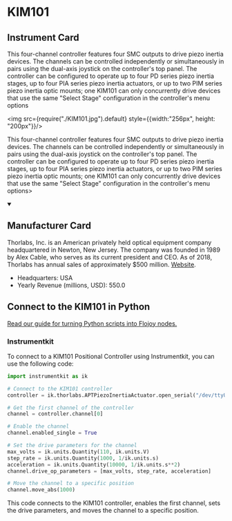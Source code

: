 
# KIM101

## Instrument Card

<div className="flex">

<div>

This four-channel controller features four SMC outputs to drive piezo inertia devices. The channels can be controlled independently or simultaneously in pairs using the dual-axis joystick on the controller's top panel. The controller can be configured to operate up to four PD series piezo inertia stages, up to four PIA series piezo inertia actuators, or up to two PIM series piezo inertia optic mounts; one KIM101 can only concurrently drive devices that use the same "Select Stage" configuration in the controller's menu options

</div>

<img src={require("./KIM101.jpg").default} style={{width:"256px", height: "200px"}}/>

</div>

This four-channel controller features four SMC outputs to drive piezo inertia devices. The channels can be controlled independently or simultaneously in pairs using the dual-axis joystick on the controller's top panel. The controller can be configured to operate up to four PD series piezo inertia stages, up to four PIA series piezo inertia actuators, or up to two PIM series piezo inertia optic mounts; one KIM101 can only concurrently drive devices that use the same "Select Stage" configuration in the controller's menu options>

<details open>
<summary><h2>Manufacturer Card</h2></summary>

Thorlabs, Inc. is an American privately held optical equipment company headquartered in Newton, New Jersey. The company was founded in 1989 by Alex Cable, who serves as its current president and CEO. As of 2018, Thorlabs has annual sales of approximately $500 million. <a href="https://www.thorlabs.com/">Website</a>.

<ul>
  <li>Headquarters: USA</li>
  <li>Yearly Revenue (millions, USD): 550.0</li>
</ul>
</details>

## Connect to the KIM101 in Python

[Read our guide for turning Python scripts into Flojoy nodes.](https://docs.flojoy.ai/custom-nodes/creating-custom-node/)


### Instrumentkit

To connect to a KIM101 Positional Controller using Instrumentkit, you can use the following code:

```python
import instrumentkit as ik

# Connect to the KIM101 controller
controller = ik.thorlabs.APTPiezoInertiaActuator.open_serial("/dev/ttyUSB0", baud=115200)

# Get the first channel of the controller
channel = controller.channel[0]

# Enable the channel
channel.enabled_single = True

# Set the drive parameters for the channel
max_volts = ik.units.Quantity(110, ik.units.V)
step_rate = ik.units.Quantity(1000, 1/ik.units.s)
acceleration = ik.units.Quantity(10000, 1/ik.units.s**2)
channel.drive_op_parameters = [max_volts, step_rate, acceleration]

# Move the channel to a specific position
channel.move_abs(1000)
```

This code connects to the KIM101 controller, enables the first channel, sets the drive parameters, and moves the channel to a specific position.

